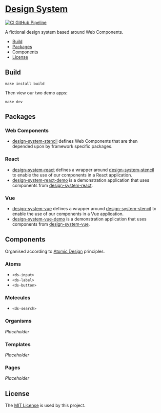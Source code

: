 # [Design System](https://github.com/dbtedman/design-system)

[![CI GitHub Pipeline](https://img.shields.io/github/actions/workflow/status/dbtedman/design-system/ci.yml?branch=main&style=for-the-badge&logo=github&label=ci)](https://github.com/dbtedman/design-system/actions/workflows/ci.yml?query=branch%3Amain)

A fictional design system based around Web Components.

-   [Build](#build)
-   [Packages](#packages)
-   [Components](#components)
-   [License](#license)

## Build

```shell
make install build
```

Then view our two demo apps:

```shell
make dev
```

## Packages

### Web Components

-   [design-system-stencil](./package/design-system-stencil) defines Web Components that are then depended upon by framework specific packages.

### React

-   [design-system-react](./package/design-system-react) defines a wrapper around [design-system-stencil](./package/design-system-stencil) to enable the use of our components in a React application.
-   [design-system-react-demo](./package/design-system-react-demo) is a demonstration application that uses components from [design-system-react](./package/design-system-react).

### Vue

-   [design-system-vue](./package/design-system-vue) defines a wrapper around [design-system-stencil](./package/design-system-stencil) to enable the use of our components in a Vue application.
-   [design-system-vue-demo](./package/design-system-vue-demo) is a demonstration application that uses components from [design-system-vue](./package/design-system-vue).

## Components

Organised according to [Atomic Design](https://atomicdesign.bradfrost.com/chapter-2/) principles.

### Atoms

-   `<ds-input>`
-   `<ds-label>`
-   `<ds-button>`

### Molecules

-   `<ds-search>`

### Organisms

_Placeholder_

### Templates

_Placeholder_

### Pages

_Placeholder_

## License

The [MIT License](./LICENSE.md) is used by this project.
